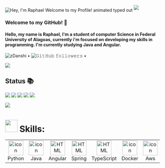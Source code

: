 
<img src="https://readme-typing-svg.demolab.com?font=Operator+Mono&size=37&duration=2800&pause=2000&color=20C20E&center=true&vCenter=true&width=940&height=50&lines=Hey%2C+I'm+Raphael+Welcome+to+my+Profile!" align="middle" alt="Hey, I'm Raphael Welcome to my Profile! animated typed out">
<img  src="assests/borderseperator.gif">

### Welcome to my GitHub! 💎

#### Hello, my name is Raphael, I'm a student of computer Science in Federal University of Alagoas, currently i'm focused on developing my skills in programming. I'm currently studying Java and Angular.

<p align = "left">
<img src="https://komarev.com/ghpvc/?username=zDanshi&color=blue" alt="zDanshi"> •
<img alt="𝙶𝚒𝚝𝙷𝚞𝚋 𝚏𝚘𝚕𝚕𝚘𝚠𝚎𝚛𝚜" src="https://img.shields.io/github/followers/zDanshi?label=Followers&style=social"> •
</p>

![](cyberpunk.gif)


## Status 📚

![](http://github-profile-summary-cards.vercel.app/api/cards/profile-details?username=zDanshi&theme=2077)
![](http://github-profile-summary-cards.vercel.app/api/cards/productive-time?username=zDanshi&theme=2077&utcOffset=8)
![](http://github-profile-summary-cards.vercel.app/api/cards/stats?username=zDanshi&theme=2077)
![](http://github-profile-summary-cards.vercel.app/api/cards/repos-per-language?username=zDanshi&theme=2077)
![](http://github-profile-summary-cards.vercel.app/api/cards/most-commit-language?username=zDanshi&theme=2077)



<a href = "mailto:raphaelphillips18@gmail.com"><img src="https://img.shields.io/badge/Gmail-D14836?style=for-the-badge&logo=gmail&logoColor=white" target="_blank"></a>

<h1><img src="https://media.giphy.com/media/smzfl3E7a4iHK/giphy.gif" width="40px" height="40px"> Skills:</h1>

<table align="center">

 <tr>
    <td align="center" width="60">
      <a href="#macropower-tech">
        <img src="https://techstack-generator.vercel.app/python-icon.svg" alt="icon" width="48" height="48" />
      </a>
      <br>Python
    </td>
    <td align="center" width="60">
      <a href="#macropower-tech">
        <img src="https://techstack-generator.vercel.app/java-icon.svg" alt="icon" width="48" height="48" />
      </a>
      <br>Java
      <td align="center"  width="60">
        <img src="https://skillicons.dev/icons?i=angular" width="48" height="48" alt="HTML" />
      <br>Angular
           <td align="center"  width="60">
        <img src="https://skillicons.dev/icons?i=spring" width="48" height="48" alt="HTML" />
      <br>Spring
          <td align="center"  width="60">
        <img src="https://skillicons.dev/icons?i=typescript" width="48" height="48" alt="HTML" />
      <br>TypeScript
            <td align="center" width="60">
      <a href="#macropower-tech">
        <img src="https://techstack-generator.vercel.app/docker-icon.svg" alt="icon" width="48" height="48" />
      </a>
      <br>Docker
              <td align="center" width="60">
      <a href="#macropower-tech">
        <img src="https://techstack-generator.vercel.app/aws-icon.svg" alt="icon" width="48" height="48" />
      </a>
      <br>Aws
                <td align="center" width="60">
      <a href="#macropower-tech">
        <img src="https://techstack-generator.vercel.app/mysql-icon.svg" alt="icon" width="48" height="48" />
      </a>
      <br>MySql
        <td align="center"  width="60">
        <img src="https://skillicons.dev/icons?i=html" width="48" height="48" alt="HTML" />
      <br>HTML
       <td align="center"  width="60">
        <img src="https://skillicons.dev/icons?i=css" width="48" height="48" alt="HTML" />
      <br>CSS
        <td align="center"  width="60">
        <img src="https://skillicons.dev/icons?i=git" width="48" height="48" alt="HTML" />
      <br>Git

